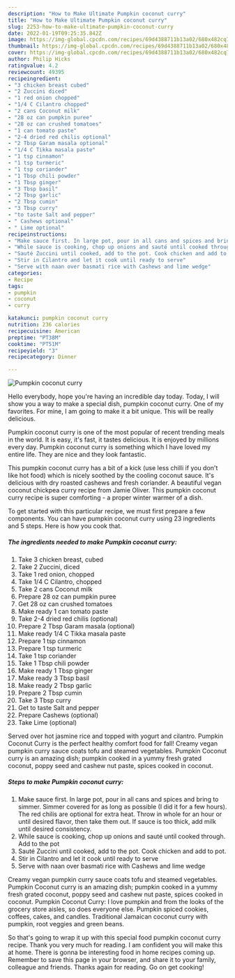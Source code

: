 ```yaml
---
description: "How to Make Ultimate Pumpkin coconut curry"
title: "How to Make Ultimate Pumpkin coconut curry"
slug: 2253-how-to-make-ultimate-pumpkin-coconut-curry
date: 2022-01-19T09:25:35.842Z
image: https://img-global.cpcdn.com/recipes/69d4388711b13a02/680x482cq70/pumpkin-coconut-curry-recipe-main-photo.jpg
thumbnail: https://img-global.cpcdn.com/recipes/69d4388711b13a02/680x482cq70/pumpkin-coconut-curry-recipe-main-photo.jpg
cover: https://img-global.cpcdn.com/recipes/69d4388711b13a02/680x482cq70/pumpkin-coconut-curry-recipe-main-photo.jpg
author: Philip Hicks
ratingvalue: 4.2
reviewcount: 49395
recipeingredient:
- "3 chicken breast cubed"
- "2 Zuccini diced"
- "1 red onion chopped"
- "1/4 C Cilantro chopped"
- "2 cans Coconut milk"
- "28 oz can pumpkin puree"
- "28 oz can crushed tomatoes"
- "1 can tomato paste"
- "2-4 dried red chilis optional"
- "2 Tbsp Garam masala optional"
- "1/4 C Tikka masala paste"
- "1 tsp cinnamon"
- "1 tsp turmeric"
- "1 tsp coriander"
- "1 Tbsp chili powder"
- "1 Tbsp ginger"
- "3 Tbsp basil"
- "2 Tbsp garlic"
- "2 Tbsp cumin"
- "3 Tbsp curry"
- "to taste Salt and pepper"
- " Cashews optional"
- " Lime optional"
recipeinstructions:
- "Make sauce first. In large pot, pour in all cans and spices and bring to simmer. Simmer covered for as long as possible (I did it for a few hours). The red chilis are optional for extra heat. Throw in whole for an hour or until desired flavor, then take them out. If sauce is too thick, add milk until desired consistency."
- "While sauce is cooking, chop up onions and sauté until cooked through. Add to the pot"
- "Sauté Zuccini until cooked, add to the pot. Cook chicken and add to pot."
- "Stir in Cilantro and let it cook until ready to serve"
- "Serve with naan over basmati rice with Cashews and lime wedge"
categories:
- Recipe
tags:
- pumpkin
- coconut
- curry

katakunci: pumpkin coconut curry 
nutrition: 236 calories
recipecuisine: American
preptime: "PT38M"
cooktime: "PT51M"
recipeyield: "3"
recipecategory: Dinner

---
```



![Pumpkin coconut curry](https://img-global.cpcdn.com/recipes/69d4388711b13a02/680x482cq70/pumpkin-coconut-curry-recipe-main-photo.jpg)

Hello everybody, hope you're having an incredible day today. Today, I will show you a way to make a special dish, pumpkin coconut curry. One of my favorites. For mine, I am going to make it a bit unique. This will be really delicious.

Pumpkin coconut curry is one of the most popular of recent trending meals in the world. It is easy, it's fast, it tastes delicious. It is enjoyed by millions every day. Pumpkin coconut curry is something which I have loved my entire life. They are nice and they look fantastic.

This pumpkin coconut curry has a bit of a kick (use less chilli if you don&#39;t like hot food) which is nicely soothed by the cooling coconut sauce. It&#39;s delicious with dry roasted cashews and fresh coriander. A beautiful vegan coconut chickpea curry recipe from Jamie Oliver. This pumpkin coconut curry recipe is super comforting - a proper winter warmer of a dish.


To get started with this particular recipe, we must first prepare a few components. You can have pumpkin coconut curry using 23 ingredients and 5 steps. Here is how you cook that.

<!--inarticleads1-->

##### The ingredients needed to make Pumpkin coconut curry:

1. Take 3 chicken breast, cubed
1. Take 2 Zuccini, diced
1. Take 1 red onion, chopped
1. Take 1/4 C Cilantro, chopped
1. Take 2 cans Coconut milk
1. Prepare 28 oz can pumpkin puree
1. Get 28 oz can crushed tomatoes
1. Make ready 1 can tomato paste
1. Take 2-4 dried red chilis (optional)
1. Prepare 2 Tbsp Garam masala (optional)
1. Make ready 1/4 C Tikka masala paste
1. Prepare 1 tsp cinnamon
1. Prepare 1 tsp turmeric
1. Take 1 tsp coriander
1. Take 1 Tbsp chili powder
1. Make ready 1 Tbsp ginger
1. Make ready 3 Tbsp basil
1. Make ready 2 Tbsp garlic
1. Prepare 2 Tbsp cumin
1. Take 3 Tbsp curry
1. Get to taste Salt and pepper
1. Prepare  Cashews (optional)
1. Take  Lime (optional)


Served over hot jasmine rice and topped with yogurt and cilantro. Pumpkin Coconut Curry is the perfect healthy comfort food for fall! Creamy vegan pumpkin curry sauce coats tofu and steamed vegetables. Pumpkin Coconut curry is an amazing dish; pumpkin cooked in a yummy fresh grated coconut, poppy seed and cashew nut paste, spices cooked in coconut. 

<!--inarticleads2-->

##### Steps to make Pumpkin coconut curry:

1. Make sauce first. In large pot, pour in all cans and spices and bring to simmer. Simmer covered for as long as possible (I did it for a few hours). The red chilis are optional for extra heat. Throw in whole for an hour or until desired flavor, then take them out. If sauce is too thick, add milk until desired consistency.
1. While sauce is cooking, chop up onions and sauté until cooked through. Add to the pot
1. Sauté Zuccini until cooked, add to the pot. Cook chicken and add to pot.
1. Stir in Cilantro and let it cook until ready to serve
1. Serve with naan over basmati rice with Cashews and lime wedge


Creamy vegan pumpkin curry sauce coats tofu and steamed vegetables. Pumpkin Coconut curry is an amazing dish; pumpkin cooked in a yummy fresh grated coconut, poppy seed and cashew nut paste, spices cooked in coconut. Pumpkin Coconut Curry: I love pumpkin and from the looks of the grocery store aisles, so does everyone else. Pumpkin spiced cookies, coffees, cakes, and candles. Traditional Jamaican coconut curry with pumpkin, root veggies and green beans. 

So that's going to wrap it up with this special food pumpkin coconut curry recipe. Thank you very much for reading. I am confident you will make this at home. There is gonna be interesting food in home recipes coming up. Remember to save this page in your browser, and share it to your family, colleague and friends. Thanks again for reading. Go on get cooking!
